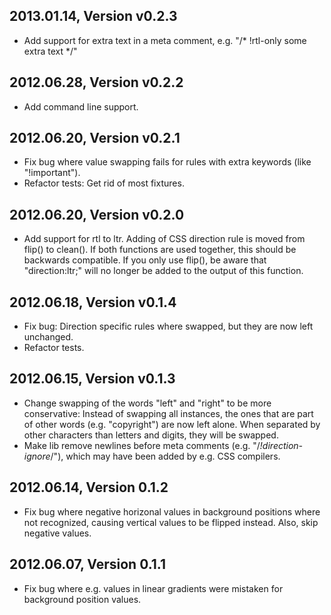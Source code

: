 ## 2013.01.14, Version v0.2.3

*   Add support for extra text in a meta comment, e.g. "/* !rtl-only some extra text */"

## 2012.06.28, Version v0.2.2

*   Add command line support.

## 2012.06.20, Version v0.2.1

*   Fix bug where value swapping fails for rules with extra keywords (like "!important").
*   Refactor tests: Get rid of most fixtures.

## 2012.06.20, Version v0.2.0

*   Add support for rtl to ltr. Adding of CSS direction rule is moved from
    flip() to clean(). If both functions are used together, this should be
    backwards compatible. If you only use flip(), be aware that
    "direction:ltr;" will no longer be added to the output of this function.

## 2012.06.18, Version v0.1.4

*   Fix bug: Direction specific rules where swapped, but they are now left
    unchanged.
*   Refactor tests.

## 2012.06.15, Version v0.1.3

*   Change swapping of the words "left" and "right" to be more conservative:
    Instead of swapping all instances, the ones that are part of other words
    (e.g. "copyright") are now left alone. When separated by other characters
    than letters and digits, they will be swapped.
*   Make lib remove newlines before meta comments (e.g. "/*!direction-ignore*/"),
    which may have been added by e.g. CSS compilers.

## 2012.06.14, Version 0.1.2

*   Fix bug where negative horizonal values in background positions where not
    recognized, causing vertical values to be flipped instead. Also, skip
    negative values.

## 2012.06.07, Version 0.1.1

*   Fix bug where e.g. values in linear gradients were mistaken for background
    position values.
